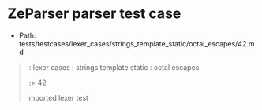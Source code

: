 # ZeParser parser test case

- Path: tests/testcases/lexer_cases/strings_template_static/octal_escapes/42.md

> :: lexer cases : strings template static : octal escapes
>
> ::> 42
>
> Imported lexer test
>
> <template pure> ZeroToThreeOctalDigit [lookahead @{x2209}@ OctalDigit] (end of string)

## Input

`````js
`\31`
`````

## Output

_Note: the whole output block is auto-generated. Manual changes will be overwritten!_

Below follow outputs in four parsing modes: sloppy mode, strict mode script goal, module goal, web compat mode (always sloppy).

Note that the output parts are auto-generated by the test runner to reflect actual result.

### Sloppy mode

Parsed with script goal and as if the code did not start with strict mode header.

`````
throws: Parser error!
  Template contained an illegal escape

`\31`
^------- error
`````

### Strict mode

Parsed with script goal but as if it was starting with `"use strict"` at the top.

_Output same as sloppy mode._

### Module goal

Parsed with the module goal.

_Output same as sloppy mode._

### Web compat mode

Parsed in sloppy script mode but with the web compat flag enabled.

_Output same as sloppy mode._
